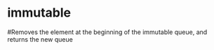 # immutable
 #Removes the element at the beginning of the immutable queue, and returns the new queue
